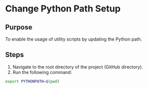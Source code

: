 # Change Python Path Setup

## Purpose
To enable the usage of utility scripts by updating the Python path.

## Steps
1. Navigate to the root directory of the project (GitHub directory).
2. Run the following command:
```bash
export PYTHONPATH=$(pwd)
 